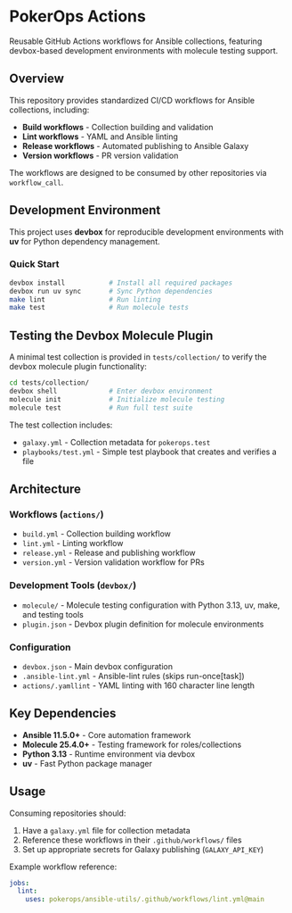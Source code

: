 # PokerOps Actions

Reusable GitHub Actions workflows for Ansible collections, featuring devbox-based development environments with molecule testing support.

## Overview

This repository provides standardized CI/CD workflows for Ansible collections, including:

- **Build workflows** - Collection building and validation
- **Lint workflows** - YAML and Ansible linting
- **Release workflows** - Automated publishing to Ansible Galaxy
- **Version workflows** - PR version validation

The workflows are designed to be consumed by other repositories via `workflow_call`.

## Development Environment

This project uses **devbox** for reproducible development environments with **uv** for Python dependency management.

### Quick Start

```bash
devbox install           # Install all required packages
devbox run uv sync       # Sync Python dependencies
make lint                # Run linting
make test                # Run molecule tests
```

## Testing the Devbox Molecule Plugin

A minimal test collection is provided in `tests/collection/` to verify the devbox molecule plugin functionality:

```bash
cd tests/collection/
devbox shell             # Enter devbox environment
molecule init            # Initialize molecule testing
molecule test            # Run full test suite
```

The test collection includes:

- `galaxy.yml` - Collection metadata for `pokerops.test`
- `playbooks/test.yml` - Simple test playbook that creates and verifies a file

## Architecture

### Workflows (`actions/`)

- `build.yml` - Collection building workflow
- `lint.yml` - Linting workflow
- `release.yml` - Release and publishing workflow
- `version.yml` - Version validation workflow for PRs

### Development Tools (`devbox/`)

- `molecule/` - Molecule testing configuration with Python 3.13, uv, make, and testing tools
- `plugin.json` - Devbox plugin definition for molecule environments

### Configuration

- `devbox.json` - Main devbox configuration
- `.ansible-lint.yml` - Ansible-lint rules (skips run-once[task])
- `actions/.yamllint` - YAML linting with 160 character line length

## Key Dependencies

- **Ansible 11.5.0+** - Core automation framework
- **Molecule 25.4.0+** - Testing framework for roles/collections
- **Python 3.13** - Runtime environment via devbox
- **uv** - Fast Python package manager

## Usage

Consuming repositories should:

1. Have a `galaxy.yml` file for collection metadata
2. Reference these workflows in their `.github/workflows/` files
3. Set up appropriate secrets for Galaxy publishing (`GALAXY_API_KEY`)

Example workflow reference:

```yaml
jobs:
  lint:
    uses: pokerops/ansible-utils/.github/workflows/lint.yml@main
```

